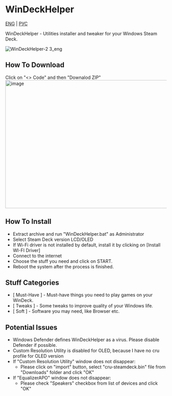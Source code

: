 # WinDeckHelper

[ENG](https://github.com/anejolov/WinDeckHelper/blob/main/README.md) | [РУС](https://github.com/anejolov/WinDeckHelper/blob/main/README_RUS.md)

WinDeckHelper - Utilities installer and tweaker for your Windows Steam Deck.

![WinDeckHelper-2 3_eng](https://github.com/user-attachments/assets/cf92a494-a93b-41a8-836b-760306b60d39)

## How To Download
Click on "<> Code" and then "Downalod ZIP"
<img width="700" height="400" alt="image" src="https://github.com/user-attachments/assets/1fcafd47-d73f-4f2b-86bb-0d1a4d5ba6ac" />

## How To Install
- Extract archive and run "WinDeckHelper.bat" as Administrator
- Select Steam Deck version LCD/OLED
- If Wi-Fi driver is not installed by default, install it by clicking on [Install WI-FI Driver]
- Connect to the internet
- Choose the stuff you need and click on START.
- Reboot the system after the process is finished.

## Stuff Categories
- [ Must-Have ] - Must-have things you need to play games on your WinDeck.
- [ Tweaks ] - Some tweaks to improve quality of your Windows life.
- [ Soft ] - Software you may need, like Browser etc.

## Potential Issues
- Windows Defender defines WinDeckHelper as a virus. Please disable Defender if possible.
- Custom Resolution Utility is disabled for OLED, because I have no cru profile for OLED version
- If "Custom Resolution Utility" window does not disappear:
  - Please click on "import" button, select "cru-steamdeck.bin" file from "Downloads" folder and click "OK"
- If "EqualizerAPO" window does not disappear:
  - Please check "Speakers" checkbox from list of devices and click "OK"
